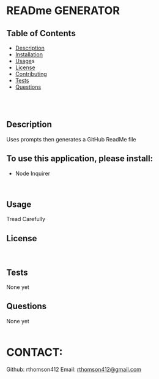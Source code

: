 # READme GENERATOR
  ## Table of Contents

  * [Description](#Description)
  * [Installation](#Installation)
  * [Usage](#Usage)s
  * [License](#License)
  * [Contributing](#Contributing)
  * [Tests](#Tests)
  * [Questions](#Questions)
  </br>
  </br>
  
  ## Description
  Uses prompts then generates a GitHub ReadMe file
  </br>
  
  ## To use this application, please install:
  * Node Inquirer
  </br>
  
  ## Usage
  Tread Carefully
  </br>
  
  ## License 
  
  </br>
  
  ## Tests
  None yet
  </br>
  
  ## Questions
  None yet
  </br>
  </br>
  
  # CONTACT:
  Github: rthomson412
  Email: rthomson412@gmail.com
  
